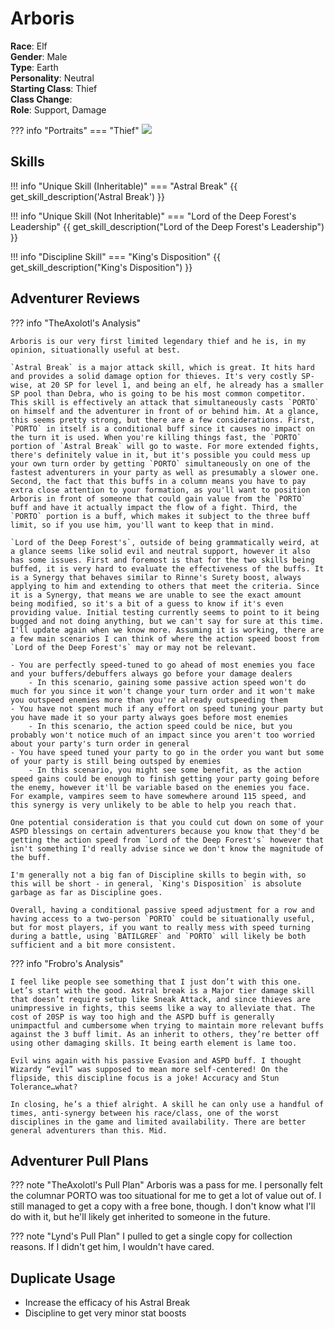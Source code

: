 # Arboris

**Race**: Elf  
**Gender**: Male  
**Type**: Earth  
**Personality**: Neutral  
**Starting Class**: Thief  
**Class Change**:  
**Role**: Support, Damage

??? info "Portraits"
    === "Thief"
        ![](../img/arboris-thief.png)

## Skills

!!! info "Unique Skill (Inheritable)"
    === "Astral Break"
        {{ get_skill_description('Astral Break') }}

!!! info "Unique Skill (Not Inheritable)"
    === "Lord of the Deep Forest's Leadership"
        {{ get_skill_description("Lord of the Deep Forest's Leadership") }}

!!! info "Discipline Skill"
    === "King's Disposition"
        {{ get_skill_description("King's Disposition") }}

## Adventurer Reviews

??? info "TheAxolotl's Analysis"

    Arboris is our very first limited legendary thief and he is, in my opinion, situationally useful at best.

    `Astral Break` is a major attack skill, which is great. It hits hard and provides a solid damage option for thieves. It's very costly SP-wise, at 20 SP for level 1, and being an elf, he already has a smaller SP pool than Debra, who is going to be his most common competitor. This skill is effectively an attack that simultaneously casts `PORTO` on himself and the adventurer in front of or behind him. At a glance, this seems pretty strong, but there are a few considerations. First, `PORTO` in itself is a conditional buff since it causes no impact on the turn it is used. When you're killing things fast, the `PORTO` portion of `Astral Break` will go to waste. For more extended fights, there's definitely value in it, but it's possible you could mess up your own turn order by getting `PORTO` simultaneously on one of the fastest adventurers in your party as well as presumably a slower one. Second, the fact that this buffs in a column means you have to pay extra close attention to your formation, as you'll want to position Arboris in front of someone that could gain value from the `PORTO` buff and have it actually impact the flow of a fight. Third, the `PORTO` portion is a buff, which makes it subject to the three buff limit, so if you use him, you'll want to keep that in mind.

    `Lord of the Deep Forest's`, outside of being grammatically weird, at a glance seems like solid evil and neutral support, however it also has some issues. First and foremost is that for the two skills being buffed, it is very hard to evaluate the effectiveness of the buffs. It is a Synergy that behaves similar to Rinne's Surety boost, always applying to him and extending to others that meet the criteria. Since it is a Synergy, that means we are unable to see the exact amount being modified, so it's a bit of a guess to know if it's even providing value. Initial testing currently seems to point to it being bugged and not doing anything, but we can't say for sure at this time. I'll update again when we know more. Assuming it is working, there are a few main scenarios I can think of where the action speed boost from `Lord of the Deep Forest's` may or may not be relevant.

    - You are perfectly speed-tuned to go ahead of most enemies you face and your buffers/debuffers always go before your damage dealers
        - In this scenario, gaining some passive action speed won't do much for you since it won't change your turn order and it won't make you outspeed enemies more than you're already outspeeding them
    - You have not spent much if any effort on speed tuning your party but you have made it so your party always goes before most enemies
        - In this scenario, the action speed could be nice, but you probably won't notice much of an impact since you aren't too worried about your party's turn order in general
    - You have speed tuned your party to go in the order you want but some of your party is still being outsped by enemies
        - In this scenario, you might see some benefit, as the action speed gains could be enough to finish getting your party going before the enemy, however it'll be variable based on the enemies you face. For example, vampires seem to have somewhere around 115 speed, and this synergy is very unlikely to be able to help you reach that.

    One potential consideration is that you could cut down on some of your ASPD blessings on certain adventurers because you know that they'd be getting the action speed from `Lord of the Deep Forest's` however that isn't something I'd really advise since we don't know the magnitude of the buff.

    I'm generally not a big fan of Discipline skills to begin with, so this will be short - in general, `King's Disposition` is absolute garbage as far as Discipline goes.

    Overall, having a conditional passive speed adjustment for a row and having access to a two-person `PORTO` could be situationally useful, but for most players, if you want to really mess with speed turning during a battle, using `BATILGREF` and `PORTO` will likely be both sufficient and a bit more consistent.

??? info "Frobro's Analysis"

    I feel like people see something that I just don’t with this one. Let’s start with the good. Astral break is a Major tier damage skill that doesn’t require setup like Sneak Attack, and since thieves are unimpressive in fights, this seems like a way to alleviate that. The cost of 20SP is way too high and the ASPD buff is generally unimpactful and cumbersome when trying to maintain more relevant buffs against the 3 buff limit. As an inherit to others, they’re better off using other damaging skills. It being earth element is lame too.

    Evil wins again with his passive Evasion and ASPD buff. I thought Wizardy “evil” was supposed to mean more self-centered! On the flipside, this discipline focus is a joke! Accuracy and Stun Tolerance…what?

    In closing, he’s a thief alright. A skill he can only use a handful of times, anti-synergy between his race/class, one of the worst disciplines in the game and limited availability. There are better general adventurers than this. Mid.

## Adventurer Pull Plans

??? note "TheAxolotl's Pull Plan"
    Arboris was a pass for me. I personally felt the columnar PORTO was too situational for me to get a lot of value out of. I still managed to get a copy with a free bone, though. I don't know what I'll do with it, but he'll likely get inherited to someone in the future.

??? note "Lynd's Pull Plan"
    I pulled to get a single copy for collection reasons. If I didn't get him, I wouldn't have cared.
    
## Duplicate Usage

* Increase the efficacy of his Astral Break
* Discipline to get very minor stat boosts